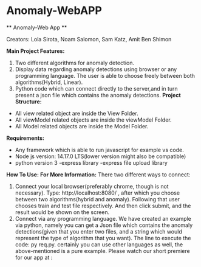 # Anomaly-WebAPP
** Anomaly-Web App **

Creators: Lola Sirota, Noam Salomon, Sam Katz, Amit Ben Shimon

**Main Project Features:**
1.	Two different algorithms for anomaly detection.
2.	Display data regarding anomaly detections using browser or any programming language. The user is able to choose freely between both algorithms(Hybrid, Linear).
3.	Python code which can connect directly to the server,and in turn present a json file which contains the anomaly detections.
**Project Structure:**
- All view related object are inside the View Folder.
- All viewModel related objects are inside the viewModel Folder.
- All Model related objects are inside the Model Folder.


**Requirements:**
- Any framework which is able to run javascript for example vs code.
- Node js version: 14.17.0 LTS(lower version might also be compatible)
- python version 3 
-express  library
-express file upload library


**How To Use:**
**For More Information:**
There two different ways to connect:
1.	Connect your local browser(preferably chrome, though is not necessary).
Type: http://localhost:8080/ ,  after which you choose between two algorithms(hybrid and anomaly). Following that user chooses train and test file respectively.
And then click submit, and the result would be shown on the screen.
2.	Connect via any programming language. We have created an example via python, namely you can get a Json file which contains the anomaly detections(given that you enter two files, and a string which would represent the type of algorithm that you want).                                                                          The line to execute the code: py  req.py.                                                                                               certainly you can use other languages as well, the above-mentioned  is a pure example.
Please watch our short premiere for our app at : 
